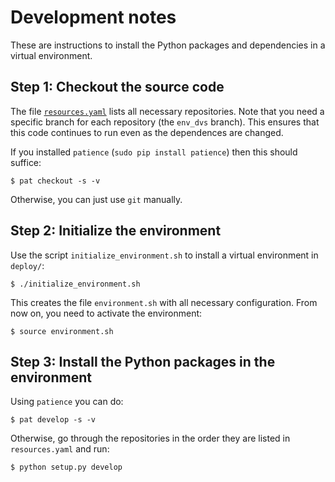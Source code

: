 Development notes
=================

These are instructions to install the Python packages and dependencies
in a virtual environment.

## Step 1: Checkout the source code

The file [``resources.yaml``](resources.yaml) lists all necessary repositories. 
Note that you need a specific branch for each repository
(the ``env_dvs`` branch). This ensures that this code continues
to run even as the dependences are changed.

If you installed ``patience`` (``sudo pip install patience``) then this should suffice:
    
    $ pat checkout -s -v
    
Otherwise, you can just use ``git`` manually.

## Step 2: Initialize the environment

Use the script ``initialize_environment.sh`` to install a virtual environment in ``deploy/``:

    $ ./initialize_environment.sh
    
This creates the file ``environment.sh`` with all necessary configuration. From now on, you need to activate the environment:

    $ source environment.sh

## Step 3: Install the Python packages in the environment

Using ``patience`` you can do:

    $ pat develop -s -v
   
Otherwise, go through the repositories in the order they are listed in ``resources.yaml`` 
and run:

    $ python setup.py develop
